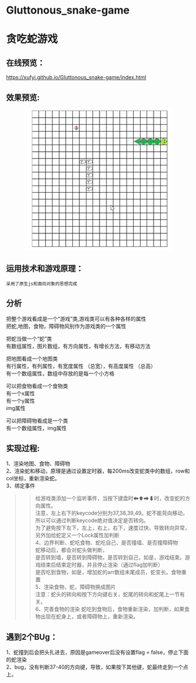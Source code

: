 # Gluttonous_snake-game
贪吃蛇游戏
=============

在线预览：
-----
https://xufyi.github.io/Gluttonous_snake-game/index.html

效果预览:
-----
<div align=center>
   <img src="https://github.com/Xufyi/Gluttonous_snake-game/blob/master/snakeGame.gif" width="400"  height="384">  
  
</div>

运用技术和游戏原理：
-----
`采用了原生js和面向对象的思想完成`  

分析
-----
把整个游戏看成是一个“游戏”类,游戏类可以有各种各样的属性  
把蛇,地图，食物，障碍物风别作为游戏类的一个属性  
  
把蛇当做一个“蛇”类  
有数组属性，图片数组，有方向属性，有增长方法，有移动方法  
  
把地图看成一个地图类  
有行属性，有列属性，有宽度属性 （总宽），有高度属性  （总高）  
有一个数组属性，数组中存放的是每一个小方格  
  
可以把食物看成一个食物类  
有一个x属性  
有一个y属性  
img属性  
  
可以把障碍物看成是一个类  
有一个数组属性，img属性  
  

实现过程:
--------
1、渲染地图、食物、障碍物  
2、渲染蛇和移动，原理是通过设置定时器，每200ms改变蛇类中的数组，row和col坐标，重新渲染蛇。  
3、绑定事件  
>> 给游戏类添加一个监听事件，当按下键盘时⬅⬆➡⬇时，改变蛇的方向属性。  
   注意，左上右下的keycode分别为37,38,39,49。蛇不能背向移动，所以可以通过判断keycode绝对值决定是否转向。  
   为了避免按下左下，左上，右上，右下，速度过快，导致转向异常，另外加给蛇定义一个Lock属性加判断  
4、边界判断、蛇吃食物、蛇吃自己、是否撞墙、是否撞障碍物  
>> 蛇移动后，都会对蛇头做判断，  
   是否转到墙，是否转到障碍物，是否转到自己，如是，游戏结束。游戏结束后结束定时器，并且停止渲染（通过flag加判断）  
   是否吃到食物，如是，增加蛇的arr数组末尾成员，蛇变长。食物重置  
5、渲染食物，蛇，障碍物换成图片  
  >>注意：蛇头的转向和按下方向键右关，蛇尾的转向和蛇尾上一节有关。  
6、完善食物的渲染
  >>蛇吃到食物后，食物重新渲染，加判断，如果食物出现在蛇身上，或者障碍物上，重新渲染。  
  
遇到2个BUg：  
----
1、蛇撞到后会把头扎进去，原因是gameover后没有设置flag = false，停止下面的蛇渲染  
2、bug，没有判断37-40的方向键，导致，如果按下其他键，蛇最终走到一个点上。  
